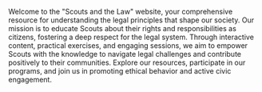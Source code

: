 Welcome to the "Scouts and the Law" website, your comprehensive resource for understanding the legal principles that shape our society. Our mission is to educate Scouts about their rights and responsibilities as citizens, fostering a deep respect for the legal system. Through interactive content, practical exercises, and engaging sessions, we aim to empower Scouts with the knowledge to navigate legal challenges and contribute positively to their communities. Explore our resources, participate in our programs, and join us in promoting ethical behavior and active civic engagement.
